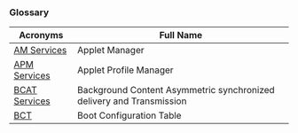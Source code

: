 ### Glossary

| Acronyms                                   | Full Name                                                            |
| ------------------------------------------ | -------------------------------------------------------------------- |
| [AM Services](#AM_services "wikilink")     | Applet Manager                                                       |
| [APM Services](#APM_services "wikilink")   | Applet Profile Manager                                               |
| [BCAT Services](#BCAT_services "wikilink") | Background Content Asymmetric synchronized delivery and Transmission |
| [BCT](#BCT "wikilink")                     | Boot Configuration Table                                             |
